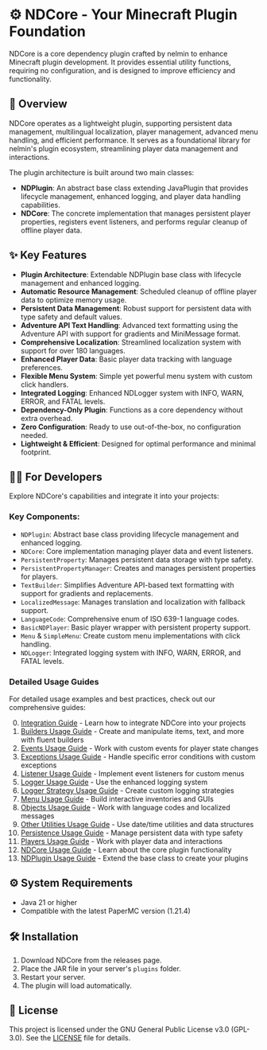 # ⚙️ NDCore - Your Minecraft Plugin Foundation

NDCore is a core dependency plugin crafted by nelmin to enhance Minecraft plugin development. It provides essential
utility functions, requiring no configuration, and is designed to improve efficiency and functionality.

## 🚀 Overview

NDCore operates as a lightweight plugin, supporting persistent data management, multilingual localization, player
management, advanced menu handling, and efficient performance. It serves as a foundational library for nelmin's plugin
ecosystem, streamlining player data management and interactions.

The plugin architecture is built around two main classes:

- **NDPlugin**: An abstract base class extending JavaPlugin that provides lifecycle management, enhanced logging, and player data handling capabilities.
- **NDCore**: The concrete implementation that manages persistent player properties, registers event listeners, and performs regular cleanup of offline player data.

## ✨ Key Features

- **Plugin Architecture**: Extendable NDPlugin base class with lifecycle management and enhanced logging.
- **Automatic Resource Management**: Scheduled cleanup of offline player data to optimize memory usage.
- **Persistent Data Management**: Robust support for persistent data with type safety and default values.
- **Adventure API Text Handling**: Advanced text formatting using the Adventure API with support for gradients and MiniMessage format.
- **Comprehensive Localization**: Streamlined localization system with support for over 180 languages.
- **Enhanced Player Data**: Basic player data tracking with language preferences.
- **Flexible Menu System**: Simple yet powerful menu system with custom click handlers.
- **Integrated Logging**: Enhanced NDLogger system with INFO, WARN, ERROR, and FATAL levels.
- **Dependency-Only Plugin**: Functions as a core dependency without extra overhead.
- **Zero Configuration**: Ready to use out-of-the-box, no configuration needed.
- **Lightweight & Efficient**: Designed for optimal performance and minimal footprint.

## 👨‍💻 For Developers

Explore NDCore's capabilities and integrate it into your projects:

### Key Components:

- `NDPlugin`: Abstract base class providing lifecycle management and enhanced logging.
- `NDCore`: Core implementation managing player data and event listeners.
- `PersistentProperty`: Manages persistent data storage with type safety.
- `PersistentPropertyManager`: Creates and manages persistent properties for players.
- `TextBuilder`: Simplifies Adventure API-based text formatting with support for gradients and replacements.
- `LocalizedMessage`: Manages translation and localization with fallback support.
- `LanguageCode`: Comprehensive enum of ISO 639-1 language codes.
- `BasicNDPlayer`: Basic player wrapper with persistent property support.
- `Menu` & `SimpleMenu`: Create custom menu implementations with click handling.
- `NDLogger`: Integrated logging system with INFO, WARN, ERROR, and FATAL levels.

### Detailed Usage Guides

For detailed usage examples and best practices, check out our comprehensive guides:

0. [Integration Guide](usage/00-integration.md) - Learn how to integrate NDCore into your projects
1. [Builders Usage Guide](usage/01-builders.md) - Create and manipulate items, text, and more with fluent builders
2. [Events Usage Guide](usage/02-events.md) - Work with custom events for player state changes
3. [Exceptions Usage Guide](usage/03-exceptions.md) - Handle specific error conditions with custom exceptions
4. [Listener Usage Guide](usage/04-listener.md) - Implement event listeners for custom menus
5. [Logger Usage Guide](usage/05-logger.md) - Use the enhanced logging system
6. [Logger Strategy Usage Guide](usage/06-logger-strategy.md) - Create custom logging strategies
7. [Menu Usage Guide](usage/07-menu.md) - Build interactive inventories and GUIs
8. [Objects Usage Guide](usage/08-objects.md) - Work with language codes and localized messages
9. [Other Utilities Usage Guide](usage/09-other.md) - Use date/time utilities and data structures
10. [Persistence Usage Guide](usage/10-persistence.md) - Manage persistent data with type safety
11. [Players Usage Guide](usage/11-players.md) - Work with player data and interactions
12. [NDCore Usage Guide](usage/12-ndcore.md) - Learn about the core plugin functionality
13. [NDPlugin Usage Guide](usage/13-ndplugin.md) - Extend the base class to create your plugins

## ⚙️ System Requirements

- Java 21 or higher
- Compatible with the latest PaperMC version (1.21.4)

## 🛠️ Installation

1. Download NDCore from the releases page.
2. Place the JAR file in your server's `plugins` folder.
3. Restart your server.
4. The plugin will load automatically.

## 📜 License

This project is licensed under the GNU General Public License v3.0 (GPL-3.0). See the [LICENSE](LICENSE) file for details.
